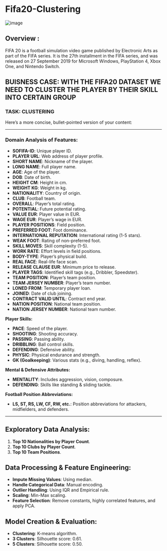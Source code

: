 # Fifa20-Clustering
![image](https://github.com/Tanwar-12/Fifa20-Clustering/assets/110081008/50d9cd97-ab19-4a8c-99b8-3fe9cf7476dc)

## Overview :
FIFA 20 is a football simulation video game published by Electronic Arts as part of the FIFA series. It is the 27th installment in the FIFA series, and was released on 27 September 2019 for Microsoft Windows, PlayStation 4, Xbox One, and Nintendo Switch.
## BUISNESS CASE: WITH THE FIFA20 DATASET WE NEED TO CLUSTER THE PLAYER BY THEIR SKILL INTO CERTAIN GROUP

### TASK: CLUSTERING
Here’s a more concise, bullet-pointed version of your content:

---



### **Domain Analysis of Features:**
- **SOFIFA-ID**: Unique player ID.
- **PLAYER URL**: Web address of player profile.
- **SHORT NAME**: Nickname of the player.
- **LONG NAME**: Full player name.
- **AGE**: Age of the player.
- **DOB**: Date of birth.
- **HEIGHT CM**: Height in cm.
- **WEIGHT KG**: Weight in kg.
- **NATIONALITY**: Country of origin.
- **CLUB**: Football team.
- **OVERALL**: Player’s total rating.
- **POTENTIAL**: Future potential rating.
- **VALUE EUR**: Player value in EUR.
- **WAGE EUR**: Player’s wage in EUR.
- **PLAYER POSITIONS**: Field position.
- **PREFERRED FOOT**: Foot dominance.
- **INTERNATIONAL REPUTATION**: International rating (1-5 stars).
- **WEAK FOOT**: Rating of non-preferred foot.
- **SKILL MOVES**: Skill complexity (1-5).
- **WORK RATE**: Effort levels in field positions.
- **BODY-TYPE**: Player’s physical build.
- **REAL FACE**: Real-life face scan.
- **RELEASE CLAUSE EUR**: Minimum price to release.
- **PLAYER TAGS**: Identified skill tags (e.g., Dribbler, Speedster).
- **TEAM POSITION**: Player’s team position.
- **TEAM JERSEY NUMBER**: Player’s team number.
- **LONED FROM**: Temporary player loan.
- **JOINED**: Date of club joining.
- **CONTRACT VALID UNTIL**: Contract end year.
- **NATION POSITION**: National team position.
- **NATION JERSEY NUMBER**: National team number.
  
**Player Skills:**
- **PACE**: Speed of the player.
- **SHOOTING**: Shooting accuracy.
- **PASSING**: Passing ability.
- **DRIBBLING**: Ball control skills.
- **DEFENDING**: Defensive ability.
- **PHYSIC**: Physical endurance and strength.
- **GK (Goalkeeping)**: Various stats (e.g., diving, handling, reflex).
  
**Mental & Defensive Attributes:**
- **MENTALITY**: Includes aggression, vision, composure.
- **DEFENDING**: Skills like standing & sliding tackle.

**Football Position Abbreviations:**
- **LS, ST, RS, LW, CF, RW, etc.**: Position abbreviations for attackers, midfielders, and defenders.

---

## **Exploratory Data Analysis:**
1. **Top 10 Nationalities by Player Count**.
2. **Top 10 Clubs by Player Count**.
3. **Top 10 Team Positions**.

## **Data Processing & Feature Engineering:**
- **Impute Missing Values**: Using median.
- **Handle Categorical Data**: Manual encoding.
- **Outlier Handling**: Using IQR and Empirical rule.
- **Scaling**: Min-Max scaling.
- **Feature Selection**: Remove constants, highly correlated features, and apply PCA.

## **Model Creation & Evaluation:**
- **Clustering**: K-means algorithm.
- **3 Clusters**: Silhouette score: 0.61.
- **5 Clusters**: Silhouette score: 0.50.


